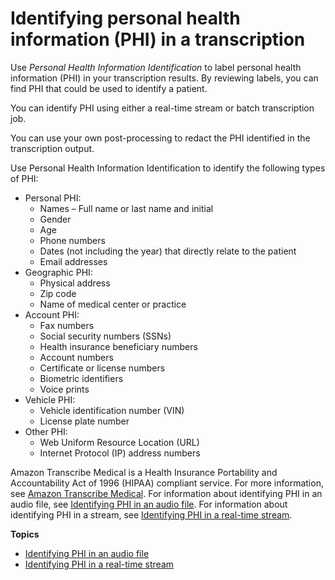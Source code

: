 # Identifying personal health information \(PHI\) in a transcription<a name="phi-id"></a>

Use *Personal Health Information Identification* to label personal health information \(PHI\) in your transcription results\. By reviewing labels, you can find PHI that could be used to identify a patient\.

You can identify PHI using either a real\-time stream or batch transcription job\. 

You can use your own post\-processing to redact the PHI identified in the transcription output\.

Use Personal Health Information Identification to identify the following types of PHI:
+ Personal PHI:
  + Names – Full name or last name and initial
  + Gender
  + Age
  + Phone numbers
  + Dates \(not including the year\) that directly relate to the patient
  + Email addresses
+ Geographic PHI:
  + Physical address
  + Zip code
  + Name of medical center or practice
+ Account PHI:
  + Fax numbers
  + Social security numbers \(SSNs\)
  + Health insurance beneficiary numbers
  + Account numbers
  + Certificate or license numbers
  + Biometric identifiers
  + Voice prints
+ Vehicle PHI:
  + Vehicle identification number \(VIN\)
  + License plate number
+ Other PHI:
  + Web Uniform Resource Location \(URL\)
  + Internet Protocol \(IP\) address numbers

Amazon Transcribe Medical is a Health Insurance Portability and Accountability Act of 1996 \(HIPAA\) compliant service\. For more information, see [Amazon Transcribe Medical](transcribe-medical.md)\. For information about identifying PHI in an audio file, see [Identifying PHI in an audio file](phi-id-batch.md)\. For information about identifying PHI in a stream, see [Identifying PHI in a real\-time stream](phi-id-stream.md)\.

**Topics**
+ [Identifying PHI in an audio file](phi-id-batch.md)
+ [Identifying PHI in a real\-time stream](phi-id-stream.md)